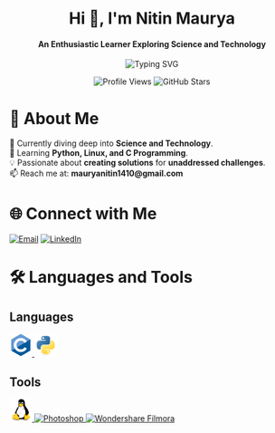 <div align="center">
<h1>Hi 👋, I'm Nitin Maurya</h1>
<h4>An Enthusiastic Learner Exploring Science and Technology</h4>
<img src="https://readme-typing-svg.demolab.com?font=Fira+Code&size=10&pause=1500&color=36BCF7&center=true&vCenter=true&lines=The+noblest+pleasure+is+the+joy+of+understanding.;—+Leonardo+da+Vinci" alt="Typing SVG" />
</div>
<p align="center">
    <img src="https://komarev.com/ghpvc/?username=Maurya-Nitin&label=Profile%20Views&color=0e75b6&style=flat" alt="Profile Views" />
    <img src="https://img.shields.io/github/stars/Maurya-Nitin?label=GitHub%20Stars&style=social" alt="GitHub Stars" />
</p>

<p>
<h1>🌟 About Me</h1>
    🔭 Currently diving deep into <strong>Science and Technology</strong>.<br>
    🌱 Learning <strong>Python, Linux, and C Programming</strong>.<br>
    💡 Passionate about <strong>creating solutions</strong> for <strong>unaddressed challenges</strong>.<br>
    📫 Reach me at: <strong>mauryanitin1410@gmail.com</strong>
</p>

<h1>🌐 Connect with Me</h1>
<p>
    <a href="mailto:mauryanitin1410@gmail.com"><img src="https://img.shields.io/badge/Email-D14836?style=for-the-badge&logo=gmail&logoColor=white" alt="Email"></a>
    <a href="https://www.linkedin.com" target="_blank"><img src="https://img.shields.io/badge/LinkedIn-0077B5?style=for-the-badge&logo=linkedin&logoColor=white" alt="LinkedIn"></a>
</p>

<h1>🛠️ Languages and Tools</h1>

<h2>Languages</h2>
<p>
    <a href="https://www.cprogramming.com/" target="_blank" rel="noreferrer">
        <img src="https://raw.githubusercontent.com/devicons/devicon/master/icons/c/c-original.svg" alt="C" width="40" height="40"/>
    </a>
    <a href="https://www.python.org" target="_blank" rel="noreferrer">
        <img src="https://raw.githubusercontent.com/devicons/devicon/master/icons/python/python-original.svg" alt="Python" width="40" height="40"/>
    </a>
</p>

<h2>Tools</h2>
<p>
    <a href="https://www.linux.org/" target="_blank" rel="noreferrer">
        <img src="https://raw.githubusercontent.com/devicons/devicon/master/icons/linux/linux-original.svg" alt="Linux" width="40" height="40"/>
    </a>
    <a href="https://www.photoshop.com/en" target="_blank" rel="noreferrer">
        <img src="https://www.adobe.com/cc-shared/assets/img/product-icons/svg/photoshop-40.svg" alt="Photoshop" width="40" height="40"/>
    </a>
    <a href="https://filmora.wondershare.com/" target="_blank" rel="noreferrer">
        <img src="https://neveragain.allstatics.com/2019/assets/icon/logo/filmora-square.svg" alt="Wondershare Filmora" width="40" height="40"/>
    </a>
</p>
